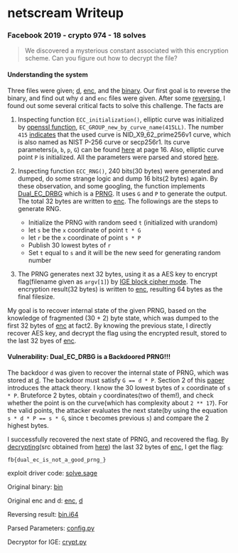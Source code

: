 # netscream Writeup

### Facebook 2019 - crypto 974 - 18 solves

> We discovered a mysterious constant associated with this encryption scheme. Can you figure out how to decrypt the file?

#### Understanding the system

Three files were given; [d](d), [enc](enc), and the [binary](bin). Our first goal is to reverse the binary, and find out why `d` and `enc` files were given. After some [reversing](bin.i64), I found out some several critical facts to solve this challenge. The facts are

1. Inspecting function `ECC_initialization()`, elliptic curve was initialized by [openssl function](https://www.openssl.org/docs/man1.1.0/man3/EC_GROUP_new_by_curve_name.html), `EC_GROUP_new_by_curve_name(415LL)`. The number `415` [indicates](http://wooya.me/tldextract-rs/src/openssl_sys/lib.rs.html#318) that the used curve is NID_X9_62_prime256v1 curve, which is also named as NIST P-256 curve or secp256r1. Its curve parameters(`a`, `b`, `p`, `G`) can be found [here](https://www.secg.org/SEC2-Ver-1.0.pdf) at page 16. Also, elliptic curve point `P` is initialized. All the parameters were parsed and stored [here](config.py).

2. Inspecting function `ECC_RNG()`, 240 bits(30 bytes) were generated and dumped, do some strange logic and dump 16 bits(2 bytes) again. By these observation, and some googling, the function implements [Dual_EC_DRBG](https://en.wikipedia.org/wiki/Dual_EC_DRBG) which is a [PRNG](https://en.wikipedia.org/wiki/Pseudorandom_number_generator). It uses `G` and `P` to generate the output. The total 32 bytes are written to [enc](enc). The followings are the steps to generate RNG.
	- Initialize the PRNG with random seed `t` (initialized with urandom)
	- let `s` be the `x` coordinate of point `t * G`
	- let `r` be the `x` coordinate of point `s * P`
	- Publish 30 lowest bytes of `r`
	- Set `t` equal to `s` and it will be the new seed for generating random number


3. The PRNG generates next 32 bytes, using it as a AES key to encrypt flag(filename given as `argv[1]`) by [IGE block cipher mode](https://blog.susanka.eu/ige-block-cipher-mode/). The encryption result(32 bytes) is written to [enc](enc), resulting 64 bytes as the final filesize.

My goal is to recover internal state of the given PRNG, based on the knowledge of fragmented (30 + 2) byte state, which was dumped to the first 32 bytes of [enc](enc) at fact2. By knowing the previous state, I directly recover AES key, and decrypt the flag using the encrypted result, stored to the last 32 byes of [enc](enc).

#### Vulnerability: Dual_EC_DRBG is a Backdoored PRNG!!!

The backdoor `d` was given to recover the internal state of PRNG, which was stored at [d](d). The backdoor must satisfy `G == d * P`. Section 2 of this [paper](http://dualec.org/DualECTLS.pdf) introduces the attack theory. I know the 30 lowest bytes of `x` coordinate of `s * P`. Bruteforce 2 bytes, obtain `y` coordinates(two of them!), and check whether the point is on the curve(which has complexity about `2 ** 17`). For the valid points, the attacker evaluates the next state(by using the equation `s * d * P == s * G`, since `t` becomes previous `s`) and compare the 2 highest bytes.

I successfully recovered the next state of PRNG, and recovered the flag. By [decrypting](crypt.py)(src obtained from [here](https://github.com/Surye/telepy/blob/master/crypt.py)) the last 32 bytes of [enc](enc), I get the flag:

```
fb{dual_ec_is_not_a_good_prng_}
```

exploit driver code: [solve.sage](solve.sage)

Original binary: [bin](bin)

Original enc and d: [enc](enc), [d](d)

Reversing result: [bin.i64](bin.i64)

Parsed Parameters: [config.py](config.py)

Decryptor for IGE: [crypt.py](crypt.py)




